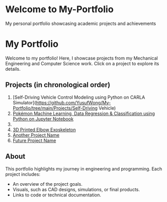 # Welcome to My-Portfolio
My personal portfolio showcasing academic projects and achievements

# My Portfolio

Welcome to my portfolio! Here, I showcase projects from my Mechanical Engineering and Computer Science work. Click on a project to explore its details.

## Projects (in chronological order)

1. [Self-Driving Vehicle Control Modeling using Python on CARLA Simulator](https://github.com/YusufWong/My-Portfolio/tree/main/Projects/Self-Driving Vehicle)
2. [Pokémon Machine Learning, Data Regression & Classification using Python on Jupyter Notebook](https://github.com/YusufWong/My-Portfolio/tree/main/Projects/PokemonMachineLearningProject)
3. 
4. [3D Printed Elbow Exoskeleton](https://github.com/YusufWong/My-Portfolio/tree/main/Projects/ElbowExoskeleton)
5. [Another Project Name](https://github.com/YusufWong/My-Portfolio/tree/main/Projects/AnotherProject)
6. [Future Project Name](https://github.com/YusufWong/My-Portfolio/tree/main/Projects/FutureProject)

## About

This portfolio highlights my journey in engineering and programming. Each project includes:
- An overview of the project goals.
- Visuals, such as CAD designs, simulations, or final products.
- Links to code or technical documentation.

